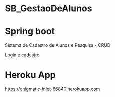 # SB_GestaoDeAlunos
# Spring boot

Sistema de Cadastro de Alunos e Pesquisa - CRUD

Login e cadastro

# Heroku App
https://enigmatic-inlet-66840.herokuapp.com

